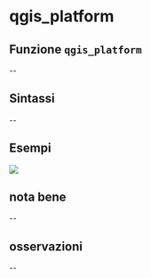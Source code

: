 # qgis\_platform

## Funzione `qgis_platform`

--

## Sintassi

--

## Esempi

![](https://github.com/pigreco/HfcQGIS/tree/852bbb62a0d5b7739914d4de0ea5b1ebbb5d81d1/img/variabili/qgis_platform/qgis_platform1.png)

## nota bene

--

## osservazioni

--

